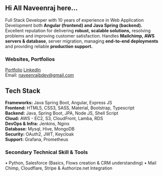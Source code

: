 ## Hi All Naveenraj here...

Full Stack Developer with 10 years of experience in Web Application Development both **Angular
(frontend) and Java Spring (backend).** Excellent reputation for delivering **robust, scalable solutions,**
resolving problems and improving customer satisfaction. Handles **Mailchimp, AWS servers &
database**, server migration, managing **end-to-end deployments** and providing reliable **production
support.**


### Websites, Portfolios
[Portfolio](https://naveenraj93.github.io)
[LinkedIn](https://linkedin.com/in/yourprofile)  
Email: naveenrajbdev@gmail.com

## Tech Stack
**Frameworks:** Java Spring Boot, Angular, Express JS  
**Frontend:** HTML5, CSS3, SASS, Material, Bootstrap, Typescript  
**Backend:** Java, Spring Boot, JPA, Node JS, Shell Script  
**Cloud:** AWS - EC2, S3, CloudFront, Lamba, RDS  
**DevOps & Infra:** Jenkins, Nginx  
**Database:** Mysql, Hive, MongoDB  
**Security:** OAuth2, JWT, Keycloak  
**Support:** Grafana, Prometheus  

### Secondary Technical Skill & Tools
• Python, Salesforce (Basics, Flows creation & CRM understanding)
• Mail Chimp, Cloudflare, Stripe & Authorize.net Integration

<!--
**naveenraj93/naveenraj93** is a ✨ _special_ ✨ repository because its `README.md` (this file) appears on your GitHub profile.

Here are some ideas to get you started:

- 🔭 I’m currently working on ...
- 🌱 I’m currently learning ...
- 👯 I’m looking to collaborate on ...
- 🤔 I’m looking for help with ...
- 💬 Ask me about ...
- 📫 How to reach me: ...
- 😄 Pronouns: ...
- ⚡ Fun fact: ...
-->
